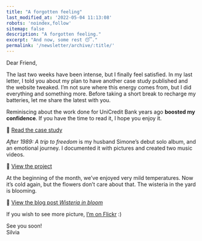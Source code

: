 ```yaml
---
title: "A forgotten feeling"
last_modified_at: '2022-05-04 11:13:08'
robots: 'noindex,follow'
sitemap: false
description: "A forgotten feeling."
excerpt: "And now, some rest 😴."
permalink: '/newsletter/archive/:title/'
---
```

Dear Friend,

The last two weeks have been intense, but I finally feel satisfied. In my last letter, I told you about my plan to have another case study published and the website tweaked. I’m not sure where this energy comes from, but I did everything and something more. Before taking a short break to recharge my batteries, let me share the latest with you.

Reminiscing about the work done for UniCredit Bank years ago **boosted my confidence**. If you have the time to read it, I hope you enjoy it.

<p class="detached">🔗 <a href="/projects/unicredit-acquisition-landing-pages/">Read the case study</a></p>

<p class="detached"><em>After 1989: A trip to freedom</em> is my husband Simone’s debut solo album, and an emotional journey. I documented it with pictures and created two music videos.</p>

<p class="detached">🔗 <a href="/projects/after-1989-a-trip-to-freedom/">View the project</a></p>

<p class="detached">At the beginning of the month, we’ve enjoyed very mild temperatures. Now it’s cold again, but the flowers don’t care about that. The wisteria in the yard is blooming.</p>

<p class="detached">🔗 <a href="/photography/wisteria-in-bloom/">View the blog post <em>Wisteria in bloom</em></a></p>

<p class="detached">If you wish to see more picture, <a href="https://www.flickr.com/photos/silvia-m/">I’m on Flickr</a> :)</p>

<p class="detached">See you soon!<br>
Silvia</p>